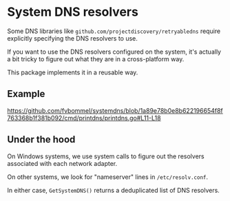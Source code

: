# System DNS resolvers

Some DNS libraries like `github.com/projectdiscovery/retryabledns` require explicitly specifying the DNS resolvers to use.

If you want to use the DNS resolvers configured on the system,
it's actually a bit tricky to figure out what they are in a cross-platform way.

This package implements it in a reusable way.

## Example

<https://github.com/fvbommel/systemdns/blob/1a89e78b0e8b622196654f8f763368b1f381b092/cmd/printdns/printdns.go#L11-L18>

## Under the hood

On Windows systems, we use system calls to figure out the resolvers associated with each network adapter.

On other systems, we look for "nameserver" lines in `/etc/resolv.conf`.

In either case, `GetSystemDNS()` returns a deduplicated list of DNS resolvers.
